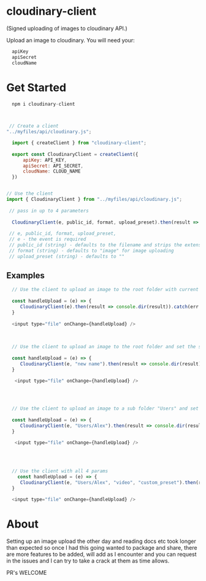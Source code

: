 # cloudinary-client

(Signed uploading of images to cloudinary API.) 

Upload an image to cloudinary. You will need your:

```javascript
  apiKey
  apiSecret
  cloudName
  ```
  
  # Get Started
  
```javascript
  npm i cloudinary-client
  
  ```
  
```javascript  

 // Create a client
"../myfiles/api/cloudinary.js";

  import { createClient } from "cloudinary-client";
  
  export const CloudinaryClient = createClient({
      apiKey: API_KEY,
      apiSecret: API_SECRET,
      cloudName: CLOUD_NAME
  })

 ```
 
 
 ```javascript  
 
 // Use the client 
 import { CloudinaryClient } from "../myfiles/api/cloudinary.js";
  
  // pass in up to 4 parameters
  
   CloudinaryClient(e, public_id, format, upload_preset).then(result => handleYourResult(result)).catch(err => handleYourError(err))
   
  // e, public_id, format, upload_preset,
  // e - the event is required
  // public_id (string) - defaults to the filename and strips the extension - "sample.jpg" becomes "sample"
  // format (string) - defaults to "image" for image uploading
  // upload_preset (string) - defaults to ""

```
  ## Examples
  
```javascript  
  // Use the client to upload an image to the root folder with current file name
  
  const handleUpload = (e) => {
     CloudinaryClient(e).then(result => console.dir(result)).catch(err => console.dir(err))
  }
  
  <input type="file" onChange={handleUpload} />
  
  
  
  // Use the client to upload an image to the root folder and set the saved file name to be "new name"
  
  const handleUpload = (e) => {
     CloudinaryClient(e, "new name").then(result => console.dir(result)).catch(err => console.dir(err))
  }
  
   <input type="file" onChange={handleUpload} />
  



  // Use the client to upload an image to a sub folder "Users" and set the saved file name of file to be "Alex"
  
  const handleUpload = (e) => {
     CloudinaryClient(e, "Users/Alex").then(result => console.dir(result)).catch(err => console.dir(err))
  }
  
   <input type="file" onChange={handleUpload} />
  

  
  
  // Use the client with all 4 params
    const handleUpload = (e) => {
     CloudinaryClient(e, "Users/Alex", "video", "custom_preset").then(result => console.dir(result)).catch(err => console.dir(err))
  }
  
  <input type="file" onChange={handleUpload} />

```
# About

Setting up an image upload the other day and reading docs etc took longer than expected so once I had this going wanted to package and share, there are more features to be added, will add as I encounter and you can request in the issues and I can try to take a crack at them as time allows.

PR's WELCOME
